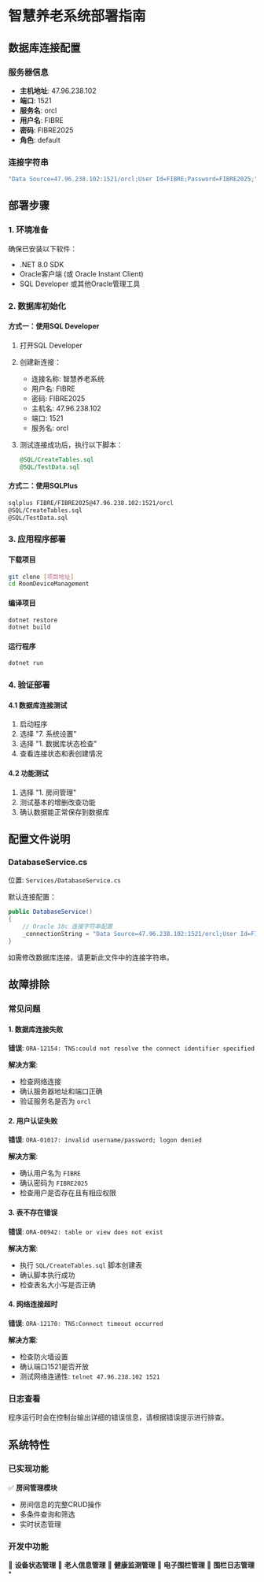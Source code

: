 # 智慧养老系统部署指南

## 数据库连接配置

### 服务器信息

- **主机地址**: 47.96.238.102
- **端口**: 1521
- **服务名**: orcl
- **用户名**: FIBRE
- **密码**: FIBRE2025
- **角色**: default

### 连接字符串

```csharp
"Data Source=47.96.238.102:1521/orcl;User Id=FIBRE;Password=FIBRE2025;"
```

## 部署步骤

### 1. 环境准备

确保已安装以下软件：

- .NET 8.0 SDK
- Oracle客户端 (或 Oracle Instant Client)
- SQL Developer 或其他Oracle管理工具

### 2. 数据库初始化

#### 方式一：使用SQL Developer

1. 打开SQL Developer

2. 创建新连接：
   
   - 连接名称: 智慧养老系统
   - 用户名: FIBRE
   - 密码: FIBRE2025
   - 主机名: 47.96.238.102
   - 端口: 1521
   - 服务名: orcl

3. 测试连接成功后，执行以下脚本：
   
   ```sql
   @SQL/CreateTables.sql
   @SQL/TestData.sql
   ```

#### 方式二：使用SQLPlus

```bash
sqlplus FIBRE/FIBRE2025@47.96.238.102:1521/orcl
@SQL/CreateTables.sql
@SQL/TestData.sql
```

### 3. 应用程序部署

#### 下载项目

```bash
git clone [项目地址]
cd RoomDeviceManagement
```

#### 编译项目

```bash
dotnet restore
dotnet build
```

#### 运行程序

```bash
dotnet run
```

### 4. 验证部署

#### 4.1 数据库连接测试

1. 启动程序
2. 选择 "7. 系统设置"
3. 选择 "1. 数据库状态检查"
4. 查看连接状态和表创建情况

#### 4.2 功能测试

1. 选择 "1. 房间管理"
2. 测试基本的增删改查功能
3. 确认数据能正常保存到数据库

## 配置文件说明

### DatabaseService.cs

位置: `Services/DatabaseService.cs`

默认连接配置：

```csharp
public DatabaseService()
{
    // Oracle 18c 连接字符串配置
    _connectionString = "Data Source=47.96.238.102:1521/orcl;User Id=FIBRE;Password=FIBRE2025;";
}
```

如需修改数据库连接，请更新此文件中的连接字符串。

## 故障排除

### 常见问题

#### 1. 数据库连接失败

**错误**: `ORA-12154: TNS:could not resolve the connect identifier specified`

**解决方案**:

- 检查网络连接
- 确认服务器地址和端口正确
- 验证服务名是否为 `orcl`

#### 2. 用户认证失败

**错误**: `ORA-01017: invalid username/password; logon denied`

**解决方案**:

- 确认用户名为 `FIBRE`
- 确认密码为 `FIBRE2025`
- 检查用户是否存在且有相应权限

#### 3. 表不存在错误

**错误**: `ORA-00942: table or view does not exist`

**解决方案**:

- 执行 `SQL/CreateTables.sql` 脚本创建表
- 确认脚本执行成功
- 检查表名大小写是否正确

#### 4. 网络连接超时

**错误**: `ORA-12170: TNS:Connect timeout occurred`

**解决方案**:

- 检查防火墙设置
- 确认端口1521是否开放
- 测试网络连通性: `telnet 47.96.238.102 1521`

### 日志查看

程序运行时会在控制台输出详细的错误信息，请根据错误提示进行排查。

## 系统特性

### 已实现功能

✅ **房间管理模块**

- 房间信息的完整CRUD操作
- 多条件查询和筛选
- 实时状态管理

### 开发中功能

🔄 **设备状态管理**
🔄 **老人信息管理**
🔄 **健康监测管理**
🔄 **电子围栏管理**
🔄 **围栏日志管理***
